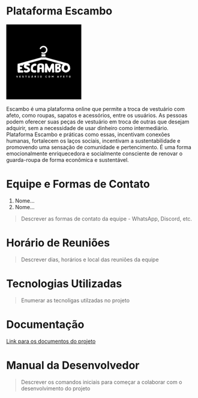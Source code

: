 # Plataforma Escambo

<img src="logo.png" width="200" height="200" />

Escambo é uma plataforma online que permite a troca de vestuário com afeto, como roupas, sapatos e acessórios, entre os usuários. As pessoas podem oferecer suas peças de vestuário em troca de outras que desejam adquirir, sem a necessidade de usar dinheiro como intermediário. Plataforma Escambo e práticas como essas, incentivam conexões humanas, fortalecem os laços sociais, incentivam a sustentabilidade e promovendo uma sensação de comunidade e pertencimento. É uma forma emocionalmente enriquecedora e socialmente consciente de renovar o guarda-roupa de forma econômica e sustentável.

# Equipe e Formas de Contato

1. Nome...
2. Nome...

>Descrever as formas de contato da equipe - WhatsApp, Discord, etc.

# Horário de Reuniões

>Descrever dias, horários e local das reuniões da equipe

# Tecnologias Utilizadas

>Enumerar as tecnoligas utilzadas no projeto

# Documentação

[Link para os documentos do projeto](doc/documentacao.md)

# Manual da Desenvolvedor

>Descrever os comandos iniciais para começar a colaborar com o desenvolvimento do projeto

